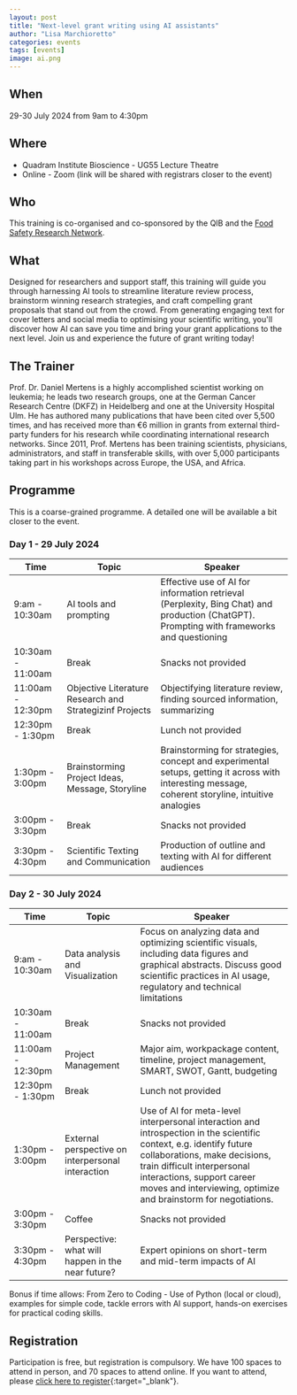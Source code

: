 ```yaml
---
layout: post
title: "Next-level grant writing using AI assistants"
author: "Lisa Marchioretto"
categories: events
tags: [events]
image: ai.png
---
```


## When
29-30 July 2024 from 9am to 4:30pm

## Where
* Quadram Institute Bioscience - UG55 Lecture Theatre
* Online - Zoom (link will be shared with registrars closer to the event)

## Who
This training is co-organised and co-sponsored by the QIB and the [Food Safety Research Network](https://fsrn.quadram.ac.uk/).

## What
Designed for researchers and support staff, this training will guide you through harnessing AI tools to streamline literature review process, brainstorm winning research strategies, and craft compelling grant proposals that stand out from the crowd. 
From generating engaging text for cover letters and social media to optimising your scientific writing, you'll discover how AI can save you time and bring your grant applications to the next level. Join us and experience the future of grant writing today!
 
## The Trainer
Prof. Dr. Daniel Mertens is a highly accomplished scientist working on leukemia; he leads two research groups, one at the German Cancer Research Centre (DKFZ) in Heidelberg and one at the University Hospital Ulm. 
He has authored many publications that have been cited over 5,500 times, and has received more than €6 million in grants from external third-party funders for his research while coordinating international research networks. 
Since 2011, Prof. Mertens has been training scientists, physicians, administrators, and staff in transferable skills, with over 5,000 participants taking part in his workshops across Europe, the USA, and Africa.

## Programme
This is a coarse-grained programme. A detailed one will be available a bit closer to the event.

### Day 1 - 29 July 2024

| Time              | Topic                                        | Speaker                                      |
| ----------------- | -------------------------------------------- | -------------------------------------------- |
|   9:am - 10:30am  | AI tools and prompting                | Effective use of AI for information retrieval (Perplexity, Bing Chat) and production (ChatGPT). Prompting with frameworks and questioning |
| 10:30am - 11:00am |  Break  | Snacks not provided                |
| 11:00am - 12:30pm | Objective Literature Research and Strategizinf Projects  | Objectifying literature review, finding sourced information, summarizing  |
| 12:30pm -  1:30pm | Break |   Lunch not provided |
|  1:30pm -  3:00pm | Brainstorming Project Ideas, Message, Storyline | Brainstorming for strategies, concept and experimental setups, getting it across with interesting message, coherent storyline, intuitive analogies  |
|  3:00pm -  3:30pm |  Break            | Snacks not provided                   |
|  3:30pm - 4:30pm  | Scientific Texting and Communication    | Production of outline and texting with AI for different audiences  |


### Day 2 - 30 July 2024

| Time              | Topic                                        | Speaker                                      |
| ----------------- | -------------------------------------------- | -------------------------------------------- |
|   9:am - 10:30am  | Data analysis and Visualization               | Focus on analyzing data and optimizing scientific visuals, including data figures and graphical abstracts. Discuss good scientific practices in AI usage, regulatory and technical limitations |
| 10:30am - 11:00am | Break | Snacks not provided                  |
| 11:00am - 12:30pm | Project Management  | Major aim, workpackage content, timeline, project management, SMART, SWOT, Gantt, budgeting  |
| 12:30pm -  1:30pm | Break  | Lunch not provided      |
|  1:30pm -  3:00pm | External perspective on interpersonal interaction | Use of AI for meta-level interpersonal interaction and introspection in the scientific context, e.g. identify future collaborations, make decisions, train difficult interpersonal interactions, support career moves and interviewing, optimize and brainstorm for negotiations.  |
|  3:00pm -  3:30pm | Coffee             | Snacks not provided                   |
|  3:30pm - 4:30pm  | Perspective: what will happen in the near future? | Expert opinions on short-term and mid-term impacts of AI |

Bonus if time allows: From Zero to Coding - Use of Python (local or cloud), examples for simple code, tackle errors with AI support, hands-on exercises for practical coding skills.

## Registration
Participation is free, but registration is compulsory. We have 100 spaces to attend in person, and 70 spaces to attend online.
If you want to attend, please [click here to register](https://forms.office.com/e/r313v3kVNw){:target="_blank"}.